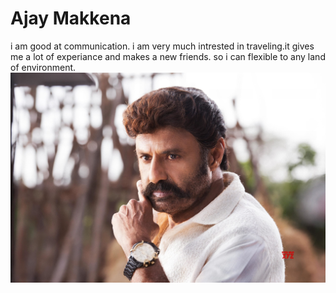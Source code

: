 # Ajay Makkena

i am good at communication. i am very much intrested in traveling.it gives me a lot of experiance and makes a new friends. so i can flexible to any land of environment.
![my favorite hero is Nandamuri Balakrishna](hero.jpg)